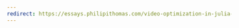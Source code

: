 ```yaml
---
redirect: https://essays.philipithomas.com/video-optimization-in-julia-7266000856fa#.wadiwxok9
---
```

